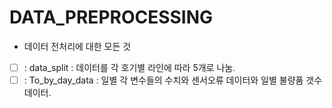 # DATA_PREPROCESSING

- 데이터 전처리에 대한 모든 것

- [ ] : data_split : 데이터를 각 호기별 라인에 따라 5개로 나눔.
- [ ] : To_by_day_data : 일별 각 변수들의 수치와 센서오류 데이터와 일별 불량품 갯수 데이터.
